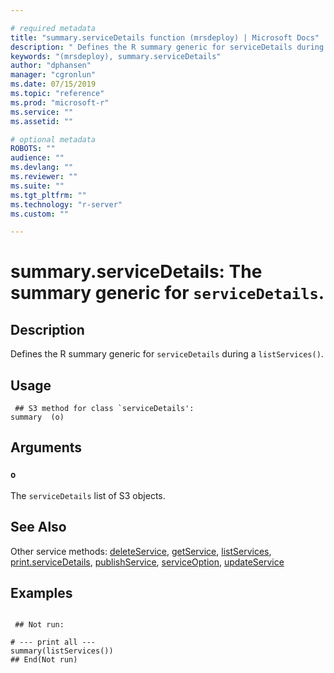 ```yaml
--- 

# required metadata 
title: "summary.serviceDetails function (mrsdeploy) | Microsoft Docs" 
description: " Defines the R summary generic for serviceDetails during a  listServices(). " 
keywords: "(mrsdeploy), summary.serviceDetails" 
author: "dphansen" 
manager: "cgronlun" 
ms.date: 07/15/2019
ms.topic: "reference" 
ms.prod: "microsoft-r" 
ms.service: "" 
ms.assetid: "" 

# optional metadata 
ROBOTS: "" 
audience: "" 
ms.devlang: "" 
ms.reviewer: "" 
ms.suite: "" 
ms.tgt_pltfrm: "" 
ms.technology: "r-server" 
ms.custom: "" 

--- 
```





 # summary.serviceDetails: The summary generic for `serviceDetails`. 
 ## Description

Defines the R summary generic for `serviceDetails` during a 
`listServices()`.


 ## Usage

```   
 ## S3 method for class `serviceDetails':
summary  (o)

```

 ## Arguments



 ### `o`
 The `serviceDetails` list of S3 objects. 



 ## See Also

Other service methods: [deleteService](deleteService.md),
[getService](getService.md), [listServices](listServices.md),
[print.serviceDetails](print.serviceDetails.md),
[publishService](publishService.md),
[serviceOption](serviceOption.md), [updateService](updateService.md)

 ## Examples

 ```

  ## Not run:

# --- print all ---
summary(listServices())
 ## End(Not run) 
```

